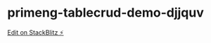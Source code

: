 # primeng-tablecrud-demo-djjquv

[Edit on StackBlitz ⚡️](https://stackblitz.com/edit/primeng-tablecrud-demo-djjquv)
